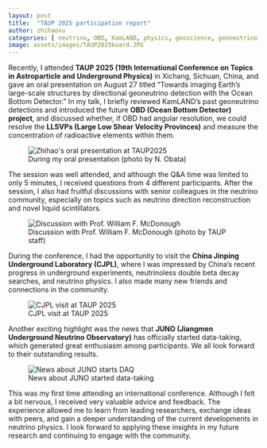 ```yaml
---
layout: post
title:  "TAUP 2025 participation report"
author: zhihaoxu
categories: [ neutrino, OBD, KamLAND, physics, geoscience, geoneutrino, CJPL, TAUP, conference, JUNO ]
image: assets/images/TAUP2025board.JPG
---
```


Recently, I attended **TAUP 2025 (19th International Conference on Topics in Astroparticle and Underground Physics)** in Xichang, Sichuan, China, 
and gave an oral presentation on August 27 titled “Towards imaging Earth’s large-scale structures by directional geoneutrino detection with the Ocean Bottom Detector.”
In my talk, I briefly reviewed KamLAND’s past geoneutrino detections and introduced the future **OBD (Ocean Bottom Detector) project**, 
and discussed whether, if OBD had angular resolution, we could resolve the **LLSVPs (Large Low Shear Velocity Provinces)** and measure the concentration of radioactive elements within them.

<figure>
  <img src="{{site.baseurl}}/assets/images/TAUP2025talk.JPG" alt="Zhihao's oral presentation at TAUP2025">
  <figcaption>During my oral presentation (photo by N. Obata)</figcaption>
</figure>

The session was well attended, and although the Q&A time was limited to only 5 minutes, I received questions from 4 different participants. 
After the session, I also had fruitful discussions with senior colleagues in the neutrino community, especially on topics such as neutrino direction reconstruction and novel liquid scintillators.

<figure>
  <img src="{{site.baseurl}}/assets/images/TAUP2025discussion.JPG" alt="Discussion with Prof. William F. McDonough">
  <figcaption>Discussion with Prof. William F. McDonough (photo by TAUP staff)</figcaption>
</figure>

During the conference, I had the opportunity to visit the **China Jinping Underground Laboratory (CJPL)**, 
where I was impressed by China’s recent progress in underground experiments, neutrinoless double beta decay searches, and neutrino physics.
I also made many new friends and connections in the community.

<figure>
  <img src="{{site.baseurl}}/assets/images/TAUP2025CJPL.JPG" alt="CJPL visit at TAUP 2025">
  <figcaption>CJPL visit at TAUP 2025</figcaption>
</figure>

Another exciting highlight was the news that **JUNO (Jiangmen Underground Neutrino Observatory)** has officially started data-taking, 
which generated great enthusiasm among participants. We all look forward to their outstanding results.

<figure>
  <img src="{{site.baseurl}}/assets/images/TAUP2025JUNO.JPG" alt="News about JUNO starts DAQ">
  <figcaption>News about JUNO started data-taking</figcaption>
</figure>

This was my first time attending an international conference. Although I felt a bit nervous, I received very valuable advice and feedback.
The experience allowed me to learn from leading researchers, exchange ideas with peers, and gain a deeper understanding of the current developments in neutrino physics. 
I look forward to applying these insights in my future research and continuing to engage with the community.

